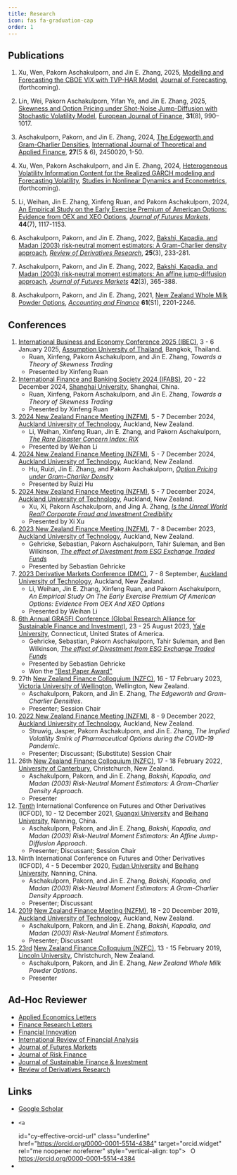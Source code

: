 ```yaml
---
title: Research
icon: fas fa-graduation-cap
order: 1
---
```


## Publications
1. Xu, Wen, Pakorn Aschakulporn, and Jin E. Zhang, 2025, [Modelling and Forecasting the CBOE VIX with TVP-HAR Model](https://doi.org/10.1002/for.3260), [Journal of Forecasting](https://onlinelibrary.wiley.com/journal/1099131X), (forthcoming).

1. Lin, Wei, Pakorn Aschakulporn, Yifan Ye, and Jin E. Zhang, 2025, [Skewness and Option Pricing under Shot-Noise Jump-Diffusion with Stochastic Volatility Model](https://doi.org/10.1080/1351847X.2025.2453750), [European Journal of Finance](https://www.tandfonline.com/journals/rejf20), **31**(8), 990–1017.

1. Aschakulporn, Pakorn, and Jin E. Zhang, 2024, [The Edgeworth and Gram-Charlier Densities](https://www.worldscientific.com/share/9WKFSPNVQDQCS5DWD9I5?target=10.1142/S0219024924500201), [International Journal of Theoretical and Applied Finance](https://www.worldscientific.com/worldscinet/ijtaf), **27**(5 & 6), 2450020, 1-50.

1. Xu, Wen, Pakorn Aschakulporn, and Jin E. Zhang, 2024, [Heterogeneous Volatility Information Content for the Realized GARCH modeling and Forecasting Volatility](https://doi.org/10.1515/snde-2024-0013), [Studies in Nonlinear Dynamics and Econometrics](https://www.degruyter.com/journal/key/snde/html), (forthcoming).

1. Li, Weihan, Jin E. Zhang, Xinfeng Ruan, and Pakorn Aschakulporn, 2024, [An Empirical Study on the Early Exercise Premium of American Options: Evidence from OEX and XEO Options](https://doi.org/10.1002/fut.22508), [*Journal of Futures Markets*](https://onlinelibrary.wiley.com/journal/10969934), **44**(7), 1117-1153.

1. Aschakulporn, Pakorn, and Jin E. Zhang, 2022, [Bakshi, Kapadia, and Madan (2003) risk-neutral moment estimators: A Gram-Charlier density approach](https://link.springer.com/article/10.1007/s11147-022-09187-x), [*Review of Derivatives Research*](https://www.springer.com/journal/11147), **25**(3), 233-281.

1. Aschakulporn, Pakorn, and Jin E. Zhang, 2022, [Bakshi, Kapadia, and Madan (2003) risk-neutral moment estimators: An affine jump-diffusion approach](https://onlinelibrary.wiley.com/share/author/ECBFPGMCDSNCGXD6X6RH?target=10.1002/fut.22280), [*Journal of Futures Markets*](https://onlinelibrary.wiley.com/journal/10969934) **42**(3), 365-388.

1. Aschakulporn, Pakorn, and Jin E. Zhang, 2021, [New Zealand Whole Milk Powder Options](https://onlinelibrary.wiley.com/share/author/V3DEQPUW7F9BI8UCJPTG?target=10.1111/acfi.12660), [*Accounting and Finance*](https://onlinelibrary.wiley.com/journal/1467629x) **61**(S1), 2201-2246.



## Conferences
1. [International Business and Economy Conference 2025 (IBEC)](https://ibec-info.org/2025/conference-programme), 3 - 6 January 2025, [Assumption University of Thailand](https://www.au.edu/), Bangkok, Thailand.
    - Ruan, Xinfeng, Pakorn Aschakulporn, and Jin E. Zhang, *Towards a Theory of Skewness Trading*
    - Presented by Xinfeng Ruan
1. [International Finance and Banking Society 2024 (IFABS)](https://www.ifabs.org/ifabs2024shanghai), 20 - 22 December 2024, [Shanghai University](https://en.shu.edu.cn/), Shanghai, China.
    - Ruan, Xinfeng, Pakorn Aschakulporn, and Jin E. Zhang, *Towards a Theory of Skewness Trading*
    - Presented by Xinfeng Ruan
1. [2024 New Zealand Finance Meeting (NZFM)](https://acfr.aut.ac.nz/conferences-and-events/2024-new-zealand-finance-meeting-programme), 5 - 7 December 2024, [Auckland University of Technology](https://www.aut.ac.nz/), Auckland, New Zealand.
    - Li, Weihan, Xinfeng Ruan, Jin E. Zhang, and Pakorn Aschakulporn, [*The Rare Disaster Concern Index: RIX*](https://acfr.aut.ac.nz/__data/assets/pdf_file/0003/918408/RIX.pdf)
    - Presented by Weihan Li
1. [2024 New Zealand Finance Meeting (NZFM)](https://acfr.aut.ac.nz/conferences-and-events/2024-new-zealand-finance-meeting-programme), 5 - 7 December 2024, [Auckland University of Technology](https://www.aut.ac.nz/), Auckland, New Zealand.
    - Hu, Ruizi, Jin E. Zhang, and Pakorn Aschakulporn, [*Option Pricing under Gram-Charlier Density*](https://acfr.aut.ac.nz/__data/assets/pdf_file/0008/925874/925875_Hu_Option-Pricing-under-Gram-Charlier-Density.pdf)
    - Presented by Ruizi Hu
1. [2024 New Zealand Finance Meeting (NZFM)](https://acfr.aut.ac.nz/conferences-and-events/2024-new-zealand-finance-meeting-programme), 5 - 7 December 2024, [Auckland University of Technology](https://www.aut.ac.nz/), Auckland, New Zealand.
    - Xu, Xi, Pakorn Aschakulporn, and Jing A. Zhang, [*Is the Unreal World Real? Corporate Fraud and Investment Credibility*](https://acfr.aut.ac.nz/__data/assets/pdf_file/0010/925714/Is-the-unreal-world-real-Corporate-fraud-and-investment-credibility.pdf)
    - Presented by Xi Xu
1. [2023 New Zealand Finance Meeting (NZFM)](https://acfr.aut.ac.nz/conferences-and-events/2023-nzfm), 7 - 8 December 2023, [Auckland University of Technology](https://www.aut.ac.nz/), Auckland, New Zealand.
    - Gehricke, Sebastian, Pakorn Aschakulporn, Tahir Suleman, and Ben Wilkinson, [*The effect of Divestment from ESG Exchange Traded Funds*](https://acfr.aut.ac.nz/__data/assets/pdf_file/0006/832182/Sebastian-Gehricke-et-al-2023-ESG-ETF-Divestment-Working-Paper.pdf)
    - Presented by Sebastian Gehricke
1. [2023 Derivative Markets Conference (DMC)](https://acfr.aut.ac.nz/conferences-and-events/2023-derivative-markets-conference/dmc-2023-full-academic-programme), 7 - 8 September, [Auckland University of Technology](https://www.aut.ac.nz/), Auckland, New Zealand.
    - Li, Weihan, Jin E. Zhang, Xinfeng Ruan, and Pakorn Aschakulporn, *An Empirical Study On The Early Exercise Premium Of American Options: Evidence From OEX And XEO Options*
    - Presented by Weihan Li
1. [6th Annual GRASFI Conference (Global Research Alliance for Sustainable Finance and Investment)](https://sustainablefinancealliance.org/annual-conference/2023-schedule/), 23 - 25 August 2023, [Yale University](https://www.yale.edu/), Connecticut, United States of America.
    - Gehricke, Sebastian, Pakorn Aschakulporn, Tahir Suleman, and Ben Wilkinson, [*The effect of Divestment from ESG Exchange Traded Funds*](https://sustainablefinancealliance.org/blog/paper/the-effect-of-divestment-from-esg-exchange-traded-funds/)
    - Presented by Sebastian Gehricke
    - Won the ["Best Paper Award"](https://www.linkedin.com/posts/iigf_home-activity-7105094025321320448-D95d/)
1. 27th [New Zealand Finance Colloquium (NZFC)](https://www.nzfc.ac.nz/), 16 - 17 February 2023, [Victoria University of Wellington](https://www.wgtn.ac.nz/), Wellington, New Zealand.
    - Aschakulporn, Pakorn, and Jin E. Zhang, *The Edgeworth and Gram-Charlier Densities*.
    - Presenter; Session Chair
1. [2022 New Zealand Finance Meeting (NZFM)](https://acfr.aut.ac.nz/conferences-and-events/2022-new-zealand-finance-meeting), 8 - 9 December 2022, [Auckland University of Technology](https://www.aut.ac.nz/), Auckland, New Zealand.
    - Struwig, Jasper, Pakorn Aschakulporn, and Jin E. Zhang, *The Implied Volatility Smirk of Pharmaceutical Options during the COVID-19 Pandemic*.
    - Presenter; Discussant; (Substitute) Session Chair
1. 26th [New Zealand Finance Colloquium (NZFC)](https://www.nzfc.ac.nz/), 17 - 18 February 2022, [University of Canterbury](https://www.canterbury.ac.nz/), Christchurch, New Zealand.
    - Aschakulporn, Pakorn, and Jin E. Zhang, *Bakshi, Kapadia, and Madan (2003) Risk-Neutral Moment Estimators: A Gram-Charlier Density Approach*.
    - Presenter
1. [Tenth](https://onlinelibrary.wiley.com/pb-assets/assets/10969934/Revised_ICFOD2021%20CALL%20FOR%20PAPERS%20Final%20Version%205%20October%202021%20(003)-1633444332.pdf) International Conference on Futures and Other Derivatives (ICFOD), 10 - 12 December 2021, [Guangxi University](https://english.gxu.edu.cn/) and [Beihang University](https://ev.buaa.edu.cn/), Nanning, China.
    - Aschakulporn, Pakorn, and Jin E. Zhang, *Bakshi, Kapadia, and Madan (2003) Risk-Neutral Moment Estimators: An Affine Jump-Diffusion Approach*.
    - Presenter; Discussant; Session Chair
1. Ninth International Conference on Futures and Other Derivatives (ICFOD), 4 - 5 December 2020, [Fudan University](https://www.fudan.edu.cn/en/) and [Beihang University](https://ev.buaa.edu.cn/), Nanning, China.
    - Aschakulporn, Pakorn, and Jin E. Zhang, *Bakshi, Kapadia, and Madan (2003) Risk-Neutral Moment Estimators: A Gram-Charlier Density Approach*.
    - Presenter; Discussant
1. [2019](https://acfr.aut.ac.nz/__data/assets/pdf_file/0013/330115/2019-NEW-ZEALAND-FINANCE-MEETING-FULL-PROGRAMME-FINAL.pdf) [New Zealand Finance Meeting (NZFM)](https://acfr.aut.ac.nz/conferences-and-events/past-conferences-and-events/2019-new-zealand-finance-meeting), 18 - 20 December 2019, [Auckland University of Technology](https://www.aut.ac.nz/), Auckland, New Zealand.
    - Aschakulporn, Pakorn, and Jin E. Zhang, *Bakshi, Kapadia, and Madan (2003) Risk-Neutral Moment Estimators*.
    - Presenter; Discussant
1. [23rd](https://www.nzfc.ac.nz/documents/2019/Colloquium.pdf) [New Zealand Finance Colloquium (NZFC)](https://www.nzfc.ac.nz/), 13 - 15 February 2019, [Lincoln University](https://www.lincoln.ac.nz/), Christchurch, New Zealand.
    - Aschakulporn, Pakorn, and Jin E. Zhang, *New Zealand Whole Milk Powder Options*.
    - Presenter

<!--
## Working Papers
- Aschakulporn, Pakorn, and Jin E. Zhang, 2021, Bakshi, Kapadia, and Madan (2003) Risk-Neutral Moment Estimators: An Affine Jump-Diffusion Approach, Submitted for publication.
- Struwig, Jasper, Pakorn Aschakulporn, and Jin E. Zhang, 2021, The Implied Volatility Smirk of Johnson & Johnson Options during the 2009 H1N1 Pandemic, Under revision.
- Castaing, Andre, Pakorn Aschakulporn, and Jin E. Zhang, 2019, The Impact of Brexit on the Implied Volatility Smirk of the British Pound, Under revision.
-->

## Ad-Hoc Reviewer
- [Applied Economics Letters](https://www.tandfonline.com/journals/rael20)
- [Finance Research Letters](https://www.sciencedirect.com/journal/finance-research-letters)
- [Financial Innovation](https://jfin-swufe.springeropen.com/)
- [International Review of Financial Analysis](https://www.sciencedirect.com/journal/international-review-of-financial-analysis)
- [Journal of Futures Markets](https://onlinelibrary.wiley.com/journal/10969934)
- [Journal of Risk Finance](https://www.emeraldgrouppublishing.com/journal/jrf)
- [Journal of Sustainable Finance & Investment](https://www.tandfonline.com/journals/tsfi20)
- [Review of Derivatives Research](https://www.springer.com/journal/11147)

## Links
- [Google Scholar](https://scholar.google.co.nz/citations?user=GSjsAVAAAAAJ)
-     <a
    id="cy-effective-orcid-url"
    class="underline"
     href="https://orcid.org/0000-0001-5514-4384"
     target="orcid.widget"
     rel="me noopener noreferrer"
     style="vertical-align: top">
     <img
        src="https://orcid.org/sites/default/files/images/orcid_16x16.png"
        style="width: 1em; margin-inline-start: 0.5em"
        alt="ORCID iD icon"/>
      https://orcid.org/0000-0001-5514-4384
    </a>
- <span id="badgeCont805"><script type="text/javascript" src="https://publons.com/mashlets?el=badgeCont805&rid=AAX-2502-2021"></script></span>
